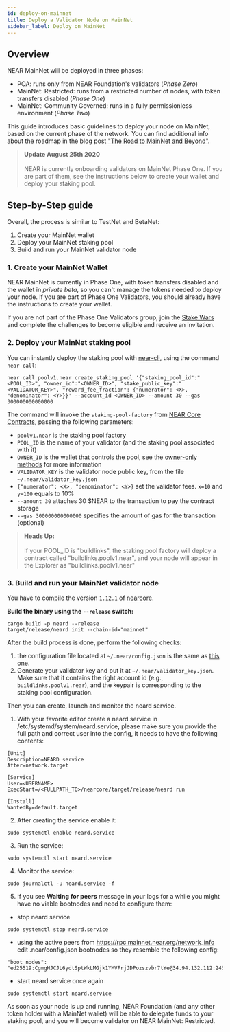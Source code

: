 ```yaml
---
id: deploy-on-mainnet
title: Deploy a Validator Node on MainNet
sidebar_label: Deploy on MainNet
---
```

## Overview

NEAR MainNet will be deployed in three phases:
* POA: runs only from NEAR Foundation's validators (_Phase Zero_)
* MainNet: Restricted: runs from a restricted number of nodes, with token transfers disabled (_Phase One_)
* MainNet: Community Governed: runs in a fully permissionless environment (_Phase Two_)

This guide introduces basic guidelines to deploy your node on MainNet, based on the current phase of the network. You can find additional info about the roadmap in the blog post ["The Road to MainNet and Beyond"](https://near.org/blog/mainnet-roadmap/).

<blockquote class="warning">
<strong>Update August 25th 2020</strong><br><br>
NEAR is currently onboarding validators on MainNet Phase One. If you are part of them, see the instructions below to create your wallet and deploy your staking pool.
</blockquote>

## Step-by-Step guide

Overall, the process is similar to TestNet and BetaNet:
1. Create your MainNet wallet
2. Deploy your MainNet staking pool
3. Build and run your MainNet validator node

### 1. Create your MainNet Wallet
NEAR MainNet is currently in Phase One, with token transfers disabled and the wallet in _private beta_, so you can't manage the tokens needed to deploy your node. If you are part of Phase One Validators, you should already have the instructions to create your wallet.

If you are not part of the Phase One Validators group, join the [Stake Wars](https://github.com/nearprotocol/stakewars) and complete the challenges to become eligible and receive an invitation.

### 2. Deploy your MainNet staking pool
You can instantly deploy the staking pool with [near-cli](https://github.com/near/near-cli), using the command `near call`:

```
near call poolv1.near create_staking_pool '{"staking_pool_id":"<POOL_ID>", "owner_id":"<OWNER_ID>", "stake_public_key":"<VALIDATOR_KEY>", "reward_fee_fraction": {"numerator": <X>, "denominator": <Y>}}' --account_id <OWNER_ID> --amount 30 --gas 300000000000000
```

The command will invoke the `staking-pool-factory` from [NEAR Core Contracts](https://github.com/near/core-contracts), passing the following parameters:

- `poolv1.near` is the staking pool factory
- `POOL_ID` is the name of your validator (and the staking pool associated with it)
- `OWNER_ID` is the wallet that controls the pool, see the [owner-only methods](https://github.com/near/core-contracts/tree/master/staking-pool#owner-only-methods) for more information
- `VALIDATOR_KEY` is the validator node public key, from the file `~/.near/validator_key.json`
- `{"numerator": <X>, "denominator": <Y>}` set the validator fees. `x=10` and `y=100` equals to 10% 
- `--amount 30` attaches 30 $NEAR to the transaction to pay the contract storage
- `--gas 300000000000000` specifies the amount of gas for the transaction (optional)

<blockquote class="info">
<strong>Heads Up:</strong><br><br>
If your POOL_ID is "buildlinks", the staking pool factory will deploy a contract called "buildlinks.poolv1.near", and your node will appear in the Explorer as "buildlinks.poolv1.near"
</blockquote>

### 3. Build and run your MainNet validator node
You have to compile the version `1.12.1` of [nearcore](https://github.com/nearprotocol/nearcore/releases/tag/1.11.1). 

**Build the binary using the `--release` switch:**
```
cargo build -p neard --release
target/release/neard init --chain-id="mainnet"
```

After the build process is done, perform the following checks:
1. the configuration file located at `~/.near/config.json` is the same as [this one](https://s3-us-west-1.amazonaws.com/build.nearprotocol.com/nearcore-deploy/mainnet/config.json).
2. Generate your validator key and put it at `~/.near/validator_key.json`. Make sure that it contains the right account id (e.g., `buildlinks.poolv1.near`), and the keypair is corresponding to the staking pool configuration.

Then you can create, launch and monitor the neard service.
1. With your favorite editor create a neard.service in /etc/systemd/system/neard.service, please make sure you provide the full path and correct user into the config, it needs to have the following contents:
```
[Unit]
Description=NEARD service
After=network.target

[Service]
User=<USERNAME>
ExecStart=/<FULLPATH_TO>/nearcore/target/release/neard run

[Install]
WantedBy=default.target
```
2. After creating the service enable it:
```
sudo systemctl enable neard.service
```
3. Run the service:
```
sudo systemctl start neard.service
```
4. Monitor the service:
```
sudo journalctl -u neard.service -f
```
5. If you see **Waiting for peers** message in your logs for a while you might have no viable bootnodes and need to configure them: 
- stop neard service 
```
sudo systemctl stop neard.service
```
- using the active peers from https://rpc.mainnet.near.org/network_info edit .near/config.json bootnodes so they resemble the following config:
```
"boot_nodes": "ed25519:CgmgHJCJL6ydtSptWkLMGjk1YMVFrjJDPozszvbr7tYe@34.94.132.112:24567,ed25519:CDQFcD9bHUWdc31rDfRi4ZrJczxg8derCzybcac142tK@35.196.209.192:24567,ed25519:EDzprW4tkn4zdGMAj7C7x7FDtTW72HfT4bqZeikiP87c@35.202.194.133:24567,ed25519:FA14a2NYzEtw9mP2i3i8mo58EVZtBTxbkuz9shxr71hu@35.223.230.68:24567",
```
- start neard service once again
```
sudo systemctl start neard.service
```

As soon as your node is up and running, NEAR Foundation (and any other token holder with a MainNet wallet) will be able to delegate funds to your staking pool, and you will become validator on NEAR MainNet: Restricted.
